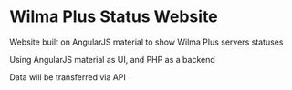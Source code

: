 # Wilma Plus Status Website
Website built on AngularJS material to show Wilma Plus servers statuses

Using AngularJS material as UI, and PHP as a backend

Data will be transferred via API
